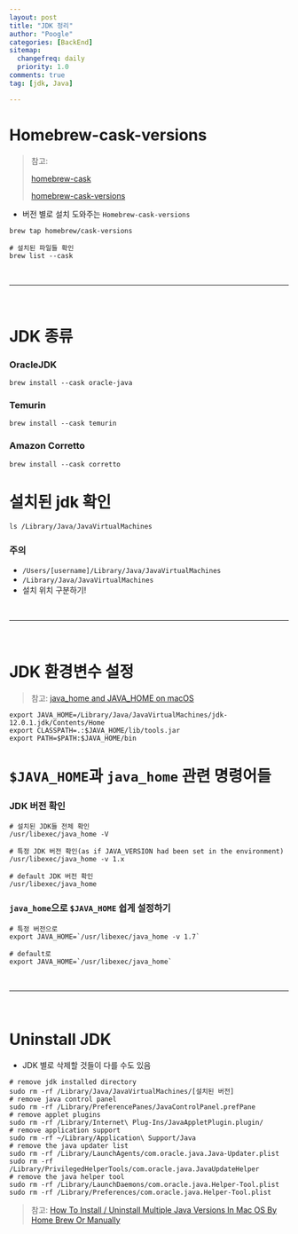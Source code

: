 ```yaml
---
layout: post
title: "JDK 정리"
author: "Poogle"
categories: [BackEnd]
sitemap:
  changefreq: daily
  priority: 1.0
comments: true
tag: [jdk, Java]

---
```

# Homebrew-cask-versions
> 참고: 
> 
> [homebrew-cask](https://github.com/Homebrew/homebrew-cask)
> 
> [homebrew-cask-versions](https://github.com/Homebrew/homebrew-cask-versions)

* 버전 별로 설치 도와주는 `Homebrew-cask-versions`

```shell
brew tap homebrew/cask-versions
```
```shell
# 설치된 파일들 확인
brew list --cask
```

<br>

---

<br>

# JDK 종류
### OracleJDK

```shell
brew install --cask oracle-java
```

### Temurin
```shell
brew install --cask temurin
```

### Amazon Corretto
```shell
brew install --cask corretto
```

# 설치된 jdk 확인
```shell
ls /Library/Java/JavaVirtualMachines
```

### **주의**
* `/Users/[username]/Library/Java/JavaVirtualMachines`
* `/Library/Java/JavaVirtualMachines`
* 설치 위치 구분하기!

<br>

---

<br>

# JDK 환경변수 설정
> 참고: [java_home and JAVA_HOME on macOS](https://medium.com/notes-for-geeks/java-home-and-java-home-on-macos-f246cab643bd)

```shell
export JAVA_HOME=/Library/Java/JavaVirtualMachines/jdk-12.0.1.jdk/Contents/Home
export CLASSPATH=.:$JAVA_HOME/lib/tools.jar
export PATH=$PATH:$JAVA_HOME/bin
```

# `$JAVA_HOME`과 `java_home` 관련 명령어들
### JDK 버전 확인
```shell
# 설치된 JDK들 전체 확인
/usr/libexec/java_home -V

# 특정 JDK 버전 확인(as if JAVA_VERSION had been set in the environment)
/usr/libexec/java_home -v 1.x

# default JDK 버전 확인
/usr/libexec/java_home
```

### `java_home`으로 `$JAVA_HOME` 쉽게 설정하기
```shell
# 특정 버전으로
export JAVA_HOME=`/usr/libexec/java_home -v 1.7`

# default로
export JAVA_HOME=`/usr/libexec/java_home`

```


<br>

---

<br>

# Uninstall JDK
* JDK 별로 삭제할 것들이 다를 수도 있음

```shell
# remove jdk installed directory
sudo rm -rf /Library/Java/JavaVirtualMachines/[설치된 버전]
# remove java control panel
sudo rm -rf /Library/PreferencePanes/JavaControlPanel.prefPane
# remove applet plugins
sudo rm -rf /Library/Internet\ Plug-Ins/JavaAppletPlugin.plugin/
# remove application support
sudo rm -rf ~/Library/Application\ Support/Java
# remove the java updater list
sudo rm -rf /Library/LaunchAgents/com.oracle.java.Java-Updater.plist
sudo rm -rf /Library/PrivilegedHelperTools/com.oracle.java.JavaUpdateHelper
# remove the java helper tool
sudo rm -rf /Library/LaunchDaemons/com.oracle.java.Helper-Tool.plist
sudo rm -rf /Library/Preferences/com.oracle.java.Helper-Tool.plist
```

> 참고: [How To Install / Uninstall Multiple Java Versions In Mac OS By Home Brew Or Manually](https://www.dev2qa.com/how-to-install-uninstall-multiple-java-versions-in-mac-os-by-home-brew-or-manually/)